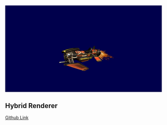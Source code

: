 ![Hybrid Renderer](../Images/HybridRenderer.png)

## Hybrid Renderer

[Github Link](https://github.com/DatTestBench/HybridRenderer)